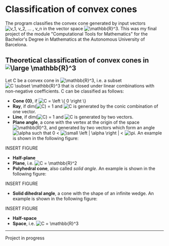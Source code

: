 # Classification of convex cones
The program classifies the convex cone generated by input vectors  <img src="https://latex.codecogs.com/gif.latex?\inline&space;v_1,&space;v_2,&space;...&space;,&space;v_n" title="v_1, v_2, ... , v_n" /> in the vector space  <img src="https://latex.codecogs.com/gif.latex?\inline&space;\mathbb{R}^3" title="\mathbb{R}^3" />. This was my final project of the module "Computational Tools for Mathematics" for the Bachelor's Degree in Mathematics at the Autonomous University of Barcelona.

## Theoretical classification of convex cones in <img src="https://latex.codecogs.com/gif.latex?\dpi{150}&space;\large&space;\mathbb{R}^3" title="\large \mathbb{R}^3" />
Let C be a convex cone in <img src="https://latex.codecogs.com/gif.latex?\inline&space;\mathbb{R}^3" title="\mathbb{R}^3" />, i.e. a subset <img src="https://latex.codecogs.com/gif.latex?C&space;\subset&space;\mathbb{R}^3" title="C \subset \mathbb{R}^3" /> that is closed under linear combinations with non-negative coefficients. C can be classified as follows:

 - **Cone {0}**, if <img src="https://latex.codecogs.com/gif.latex?C&space;=&space;\left&space;\{&space;0&space;\right&space;\}" title="C = \left \{ 0 \right \}" />
 - **Ray**, if  dim(<img src="https://latex.codecogs.com/gif.latex?C" title="C" />) = 1  and <img src="https://latex.codecogs.com/gif.latex?C" title="C" /> is generated by the conic combination of one vector.
 - **Line**, if dim(<img src="https://latex.codecogs.com/gif.latex?C" title="C" />) = 1 and <img src="https://latex.codecogs.com/gif.latex?C" title="C" /> is generated by two vectors.
 - **Plane angle**, a cone with the vertex at the origin of the space <img src="https://latex.codecogs.com/gif.latex?\inline&space;\mathbb{R}^3" title="\mathbb{R}^3" />, and generated by two vectors which form an angle <img src="https://latex.codecogs.com/gif.latex?\alpha" title="\alpha" /> such that 0 < <img src="https://latex.codecogs.com/gif.latex?\small&space;\left&space;|&space;\alpha&space;\right&space;|" title="\small \left | \alpha \right |" /> < <img src="https://latex.codecogs.com/gif.latex?\pi" title="\pi" />. An example is shown in the following figure:
 
 INSERT FIGURE
 
 - **Half-plane**
 - **Plane**, i.e. <img src="https://latex.codecogs.com/gif.latex?C&space;=&space;\mathbb{R}^2" title="C = \mathbb{R}^2" />
 - **Polyhedral cone**, also called _solid angle_. An example is shown in the following figure:
 
 INSERT FIGURE
 
 - **Solid dihedral angle**, a cone with the shape of an infinite wedge. An example is shown in the following figure:
 
 INSERT FIGURE
 
 - **Half-space**
 - **Space**, i.e. <img src="https://latex.codecogs.com/gif.latex?C&space;=&space;\mathbb{R}^3" title="C = \mathbb{R}^3" />

 
***
Project in progress
